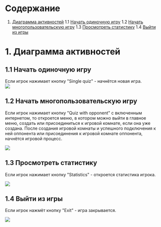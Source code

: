 # Содержание
1. [Диаграмма активностей](#-Диаграмма-активностей)
1.1 [Начать одиночную игру](#11-Начать-одиночную-игру)
1.2 [Начать многопользовательскую игру](#12-Начать-многопользовательскую-игру)
1.3 [Просмотреть статистику](#13-Просмотреть-статистику)
1.4 [Выйти из игры](#14-Выйти-из-игры)

# 1. Диаграмма активностей
## 1.1 Начать одиночную игру  

Если игрок нажимает кнопку "Single quiz" - начнётся новая игра.  
![](https://github.com/RuslanGitelman/GeoQuiz/blob/master/Diagrams/Activity/Singleplayer.png)

## 1.2 Начать многопользовательскую игру  

Если игрок нажимает кнопку "Quiz with opponent" с включенным интернетом, то откроется меню, в котором можно выйти в главное меню, создать или присоединиться к игровой комнате, если она уже создана. После создания игровой комнаты и успешного подключения к ней оппонента или присоединения к игровой комнате оппонента, начнётся игровой процесс.

![](https://github.com/RuslanGitelman/GeoQuiz/blob/master/Diagrams/Activity/Multiplayer.png)

## 1.3 Просмотреть статистику  

Если игрок нажимает кнопку "Statistics" - откроется статистика игрока. 

![](https://github.com/RuslanGitelman/GeoQuiz/blob/master/Diagrams/Activity/Statistics.png)

## 1.4 Выйти из игры

Если игрок нажмёт кнопку "Exit" - игра закрывается.

![](https://github.com/RuslanGitelman/GeoQuiz/blob/master/Diagrams/Activity/Exit.png)
